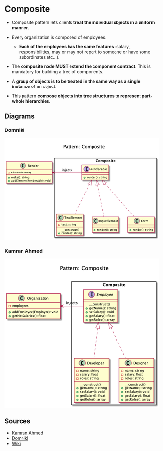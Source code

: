 # Composite

+ Composite pattern lets clients **treat the individual objects in a uniform manner**.

+ Every organization is composed of employees. 
	+ **Each of the employees has the same features** (salary, responsibilities, may or may not report to someone or have some subordinates etc...).

+ The **composite node MUST extend the component contract**. This is mandatory for building a tree of components.

+ A **group of objects is to be treated in the same way as a single instance** of an object. 

+ This pattern **compose objects into tree structures to represent part-whole hierarchies**. 


<!-- 
## Recipe
+ Create a class 
--> 

## Diagrams
### Domnikl
![](domnikl/diagram.png)

### Kamran Ahmed
![](kamran-ahmed/diagram.png)

## Sources
+ [Kamran Ahmed](https://github.com/kamranahmedse/design-patterns-for-humans)
+ [Domnikl](https://github.com/domnikl/DesignPatternsPHP)
+ [Wiki](http://en.wikipedia.org/wiki/Facade_pattern)